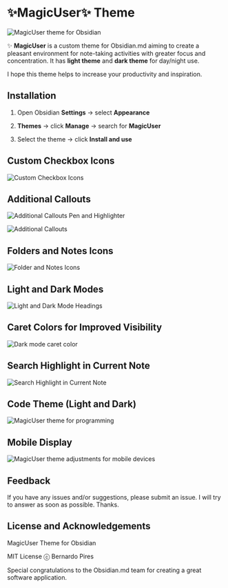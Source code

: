 # ✨**MagicUser**✨ Theme

![MagicUser theme for Obsidian](images/screenshot_big.png)

✨ **MagicUser** is a custom theme for Obsidian.md aiming to create a pleasant environment for note-taking activities with greater focus and concentration. It has **light theme** and **dark theme** for day/night use.

I hope this theme helps to increase your productivity and inspiration.

## Installation

1. Open Obsidian **Settings** -> select **Appearance**

2. **Themes** -> click **Manage** -> search for **MagicUser**

3. Select the theme -> click **Install and use**

## Custom Checkbox Icons

![Custom Checkbox Icons](images/magicuser_checkboxes_icons.png)

## Additional Callouts

![Additional Callouts Pen and Highlighter](images/magicuser_callouts_01.png)

![Additional Callouts](images/magicuser_callouts_02.png)

## Folders and Notes Icons

![Folder and Notes Icons](images/folder_note_icons.png)

## Light and Dark Modes

![Light and Dark Mode Headings](images/magicuser_obsidian_headings.png)


## Caret Colors for Improved Visibility

![Dark mode caret color](images/magicuser_caret_colors.png)

## Search Highlight in Current Note

![Search Highlight in Current Note](images/magicuser_search_highlights.png)

## Code Theme (Light and Dark)

![MagicUser theme for programming](images/magicuser_obsidian_code_theme.png)

## Mobile Display

![MagicUser theme adjustments for mobile devices](images/magicuser_obsidian_mobile.png)

## Feedback
  
If you have any issues and/or suggestions, please submit an issue. I will try to answer as soon as possible. Thanks.

## License and Acknowledgements

MagicUser Theme for Obsidian

MIT License ⓒ Bernardo Pires

Special congratulations to the Obsidian.md team for creating a great software application.
